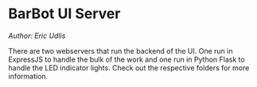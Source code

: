 # BarBot UI Server
*Author: Eric Udlis*

There are two webservers that run the backend of the UI. One run in ExpressJS to handle the bulk of the work and one run in Python Flask to handle the LED indicator lights. Check out the respective folders for more information.